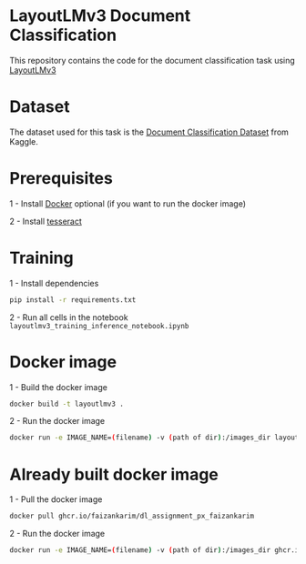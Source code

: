 # LayoutLMv3 Document Classification

This repository contains the code for the document classification task using [LayoutLMv3](https://huggingface.co/microsoft/layoutlmv3-base)

# Dataset

The dataset used for this task is the [Document Classification Dataset](https://www.kaggle.com/code/ritvik1909/layoutlmv2-document-classification/data) from Kaggle.

# Prerequisites

1 - Install [Docker](https://docs.docker.com/engine/install/) optional (if you want to run the docker image)

2 - Install [tesseract](https://tesseract-ocr.github.io/tessdoc/Home.html)

# Training

1 - Install dependencies

```bash
pip install -r requirements.txt
```

2 - Run all cells in the notebook `layoutlmv3_training_inference_notebook.ipynb`


# Docker image

1 - Build the docker image

```bash
docker build -t layoutlmv3 .
```

2 - Run the docker image

```bash
docker run -e IMAGE_NAME=(filename) -v (path of dir):/images_dir layoutlmv3
```

# Already built docker image

1 - Pull the docker image

```bash
docker pull ghcr.io/faizankarim/dl_assignment_px_faizankarim
```

2 - Run the docker image

```bash
docker run -e IMAGE_NAME=(filename) -v (path of dir):/images_dir ghcr.io/faizankarim/dl_assignment_px_faizankarim
```